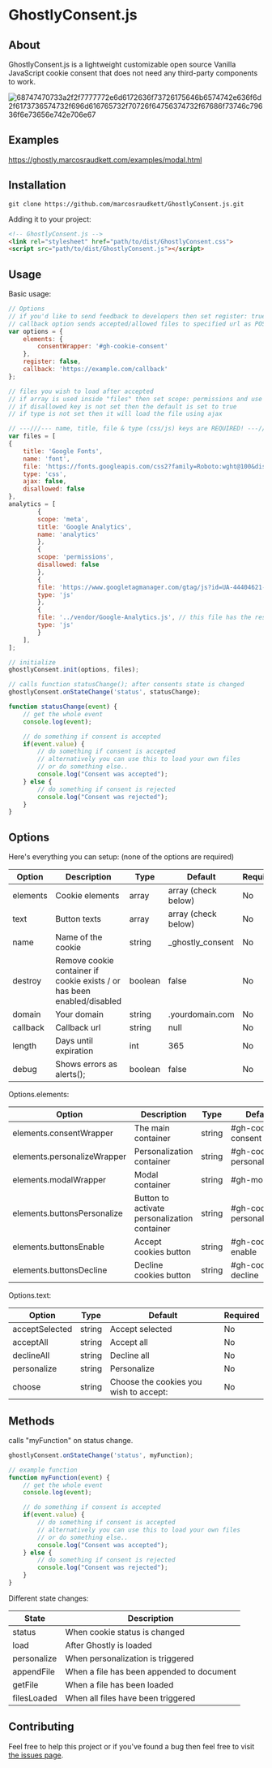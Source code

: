 # GhostlyConsent.js

## About
GhostlyConsent.js is a lightweight customizable open source Vanilla JavaScript cookie consent that does not need any third-party components to work.

![68747470733a2f2f7777772e6d6172636f73726175646b6574742e636f6d2f6173736574732f696d616765732f70726f64756374732f67686f73746c79636f6e73656e742e706e67](https://user-images.githubusercontent.com/23305471/132923260-db791540-defe-4860-9d31-02bb6d25bbdd.png)

## Examples 
https://ghostly.marcosraudkett.com/examples/modal.html

## Installation
```
git clone https://github.com/marcosraudkett/GhostlyConsent.js.git
```
Adding it to your project:
```html
<!-- GhostlyConsent.js -->
<link rel="stylesheet" href="path/to/dist/GhostlyConsent.css">
<script src="path/to/dist/GhostlyConsent.js"></script>
```

## Usage
Basic usage:
```js
// Options
// if you'd like to send feedback to developers then set register: true (default: false)
// callback option sends accepted/allowed files to specified url as POST request with application/json header for tracking (optional)
var options = {
    elements: {
        consentWrapper: '#gh-cookie-consent'
    },
    register: false,
    callback: 'https://example.com/callback'
};

// files you wish to load after accepted 
// if array is used inside "files" then set scope: permissions and use disallowed in there to set rule for all files 
// if disallowed key is not set then the default is set to true
// if type is not set then it will load the file using ajax

// ---///--- name, title, file & type (css/js) keys are REQUIRED! ---///---
var files = [
{
    title: 'Google Fonts',
    name: 'font',
    file: 'https://fonts.googleapis.com/css2?family=Roboto:wght@100&display=swap',
    type: 'css',
    ajax: false,
    disallowed: false
},
analytics = [
        {
        scope: 'meta',
        title: 'Google Analytics',
        name: 'analytics'
        },
        {
        scope: 'permissions',
        disallowed: false
        },
        {
        file: 'https://www.googletagmanager.com/gtag/js?id=UA-44404621-1',
        type: 'js'
        },
        {
        file: '../vendor/Google-Analytics.js', // this file has the rest of the Google Analytics code
        type: 'js'
        }
    ],
];

// initialize
ghostlyConsent.init(options, files);

// calls function statusChange(); after consents state is changed
ghostlyConsent.onStateChange('status', statusChange);

function statusChange(event) {
    // get the whole event
    console.log(event);

    // do something if consent is accepted
    if(event.value) {
        // do something if consent is accepted
        // alternatively you can use this to load your own files
        // or do something else..
        console.log("Consent was accepted");
    } else {
        // do something if consent is rejected
        console.log("Consent was rejected");
    }
}
```

## Options
Here's everything you can setup: (none of the options are required)
<table>
  <thead>
    <th>Option</th>
    <th>Description</th>
    <th>Type</th>
    <th>Default</th>
    <th>Required</th>
  </thead>
  <tbody>
    <!-- elements -->
    <tr>
      <td>elements</td>
      <td>Cookie elements</td>
      <td>array</td>
      <td>array (check below)</td>
      <td>No</td>
    </tr>
    <!-- texts -->
    <tr>
      <td>text</td>
      <td>Button texts</td>
      <td>array</td>
      <td>array (check below)</td>
      <td>No</td>
    </tr>
    <!-- name -->
    <tr>
      <td>name</td>
      <td>Name of the cookie</td>
      <td>string</td>
      <td>_ghostly_consent</td>
      <td>No</td>
    </tr>
    <!-- destroy -->
    <tr>
      <td>destroy</td>
      <td>Remove cookie container if cookie exists / or has been enabled/disabled</td>
      <td>boolean</td>
      <td>false</td>
      <td>No</td>
    </tr>
    <!-- domain -->
    <tr>
      <td>domain</td>
      <td>Your domain</td>
      <td>string</td>
      <td>.yourdomain.com</td>
      <td>No</td>
    </tr>
    <!-- callback -->
    <tr>
      <td>callback</td>
      <td>Callback url</td>
      <td>string</td>
      <td>null</td>
      <td>No</td>
    </tr>
    <!-- length -->
    <tr>
      <td>length</td>
      <td>Days until expiration</td>
      <td>int</td>
      <td>365</td>
      <td>No</td>
    </tr>
    <!-- debug -->
    <tr>
      <td>debug</td>
      <td>Shows errors as alerts();</td>
      <td>boolean</td>
      <td>false</td>
      <td>No</td>
    </tr>
  </tbody>
</table>

Options.elements:
<table>
  <thead>
    <th>Option</th>
    <th>Description</th>
    <th>Type</th>
    <th>Default</th>
    <th>Required</th>
  </thead>
  <tbody>
    <!-- consentWrapper -->
    <tr>
      <td>elements.consentWrapper</td>
      <td>The main container</td>
      <td>string</td>
      <td>#gh-cookie-consent</td>
      <td>No</td>
    </tr>
    <!-- personalizeWrapper -->
    <tr>
      <td>elements.personalizeWrapper</td>
      <td>Personalization container</td>
      <td>string</td>
      <td>#gh-cookie-personalization</td>
      <td>No</td>
    </tr>
    <!-- modalWrapper -->
    <tr>
      <td>elements.modalWrapper</td>
      <td>Modal container</td>
      <td>string</td>
      <td>#gh-modal</td>
      <td>No</td>
    </tr>
    <!-- buttonsPersonalize -->
    <tr>
      <td>elements.buttonsPersonalize</td>
      <td>Button to activate personalization container</td>
      <td>string</td>
      <td>#gh-cookie-personalize</td>
      <td>No</td>
    </tr>
    <!-- buttonsEnable -->
    <tr>
      <td>elements.buttonsEnable</td>
      <td>Accept cookies button</td>
      <td>string</td>
      <td>#gh-cookie-enable</td>
      <td>No</td>
    </tr>
    <!-- buttonsDecline -->
    <tr>
      <td>elements.buttonsDecline</td>
      <td>Decline cookies button</td>
      <td>string</td>
      <td>#gh-cookie-decline</td>
      <td>No</td>
    </tr>
  </tbody>
</table>

Options.text:
<table>
  <thead>
    <th>Option</th>
    <th>Type</th>
    <th>Default</th>
    <th>Required</th>
  </thead>
  <tbody>
    <!-- acceptSelected -->
    <tr>
      <td>acceptSelected</td>
      <td>string</td>
      <td>Accept selected</td>
      <td>No</td>
    </tr>
    <!-- acceptAll -->
    <tr>
      <td>acceptAll</td>
      <td>string</td>
      <td>Accept all</td>
      <td>No</td>
    </tr>
    <!-- declineAll -->
    <tr>
      <td>declineAll</td>
      <td>string</td>
      <td>Decline all</td>
      <td>No</td>
    </tr>
    <!-- personalize -->
    <tr>
      <td>personalize</td>
      <td>string</td>
      <td>Personalize</td>
      <td>No</td>
    </tr>
    <!-- choose -->
    <tr>
      <td>choose</td>
      <td>string</td>
      <td>Choose the cookies you wish to accept:</td>
      <td>No</td>
    </tr>
  </tbody>
</table>

## Methods
calls "myFunction" on status change.
```js
ghostlyConsent.onStateChange('status', myFunction);

// example function
function myFunction(event) {
    // get the whole event
    console.log(event);

    // do something if consent is accepted
    if(event.value) {
        // do something if consent is accepted
        // alternatively you can use this to load your own files
        // or do something else..
        console.log("Consent was accepted");
    } else {
        // do something if consent is rejected
        console.log("Consent was rejected");
    }
}
```
Different state changes:
<table>
  <thead>
    <th>State</th>
    <th>Description</th>
  </thead>
  <tbody>
    <!-- status -->
    <tr>
      <td>status</td>
      <td>When cookie status is changed</td>
    </tr>
    <!-- load -->
    <tr>
      <td>load</td>
      <td>After Ghostly is loaded</td>
    </tr>
    <!-- personalize -->
    <tr>
      <td>personalize</td>
      <td>When personalization is triggered</td>
    </tr>
    <!-- appendFile -->
    <tr>
      <td>appendFile</td>
      <td>When a file has been appended to document</td>
    </tr>
    <!-- getFile -->
    <tr>
      <td>getFile</td>
      <td>When a file has been loaded</td>
    </tr>
    <!-- filesLoaded -->
    <tr>
      <td>filesLoaded</td>
      <td>When all files have been triggered</td>
    </tr>
  </tbody>
</table>

## Contributing
Feel free to help this project or if you've found a bug then feel free to visit [the issues page](https://github.com/marcosraudkett/GhostlyConsent.js/issues).